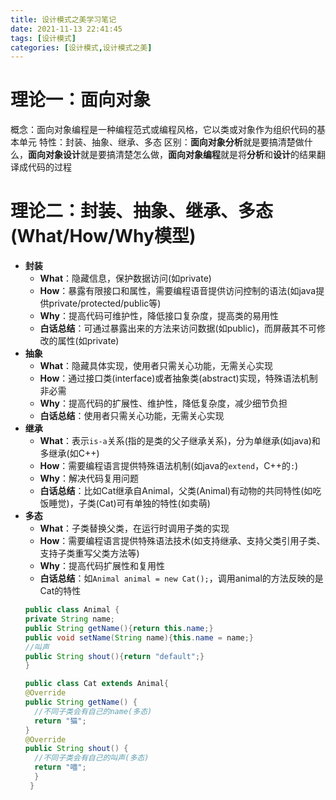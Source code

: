 ```yaml
---
title: 设计模式之美学习笔记
date: 2021-11-13 22:41:45
tags: [设计模式]
categories: [设计模式,设计模式之美]
---
```



# 

# 理论一：面向对象
概念：面向对象编程是一种编程范式或编程风格，它以类或对象作为组织代码的基本单元
特性：封装、抽象、继承、多态
区别：**面向对象分析**就是要搞清楚做什么，**面向对象设计**就是要搞清楚怎么做，**面向对象编程**就是将**分析**和**设计**的结果翻译成代码的过程

# 理论二：封装、抽象、继承、多态(What/How/Why模型)
* **封装**
    * **What**：隐藏信息，保护数据访问(如private)
    * **How**：暴露有限接口和属性，需要编程语音提供访问控制的语法(如java提供private/protected/public等)
    * **Why**：提高代码可维护性，降低接口复杂度，提高类的易用性
    * **白话总结**：可通过暴露出来的方法来访问数据(如public)，而屏蔽其不可修改的属性(如private)
* **抽象**
    * **What**：隐藏具体实现，使用者只需关心功能，无需关心实现
    * **How**：通过接口类(interface)或者抽象类(abstract)实现，特殊语法机制非必需
    * **Why**：提高代码的扩展性、维护性，降低复杂度，减少细节负担
    * **白话总结**：使用者只需关心功能，无需关心实现
* **继承**
    * **What**：表示`is-a`关系(指的是类的父子继承关系)，分为单继承(如java)和多继承(如C++)
    * **How**：需要编程语言提供特殊语法机制(如java的`extend`，C++的`:`)
    * **Why**：解决代码复用问题
    * **白话总结**：比如Cat继承自Animal，父类(Animal)有动物的共同特性(如吃饭睡觉)，子类(Cat)可有单独的特性(如卖萌)
* **多态**
    * **What**：子类替换父类，在运行时调用子类的实现
    * **How**：需要编程语言提供特殊语法技术(如支持继承、支持父类引用子类、支持子类重写父类方法等)
    * **Why**：提高代码扩展性和复用性
    * **白话总结**：如`Animal animal = new Cat();`，调用animal的方法反映的是Cat的特性
  ```java
  public class Animal {
  private String name;
  public String getName(){return this.name;}
  public void setName(String name){this.name = name;}
  //叫声
  public String shout(){return "default";}
  }
  
  public class Cat extends Animal{
  @Override
  public String getName() {
    //不同子类会有自己的name(多态)
    return "猫";
  }
  @Override 
  public String shout() {
    //不同子类会有自己的叫声(多态)
    return "喵";
    }
   }
   ```